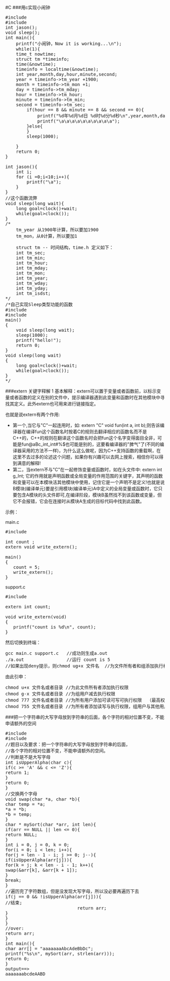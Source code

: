 #C
###用c实现小闹钟
<pre>
#include <stdio.h>
#include <time.h>
int jason();
void sleep(); 
int main(){
	printf("小闹钟，Now it is working...\n");
	while(1){
	time_t nowtime;
	struct tm *timeinfo;
	time(&nowtime);
	timeinfo = localtime(&nowtime);
	int year,month,day,hour,minute,second;
	year = timeinfo->tm_year +1900;
	month = timeinfo->tm_mon +1;
	day = timeinfo->tm_mday;
	hour = timeinfo->tm_hour;
	minute = timeinfo->tm_min;
	second = timeinfo->tm_sec;
		if(hour == 8 && minute == 8 && second == 0){
			printf("%d年%d月%d日 %d时%d分%d秒\n",year,month,day,hour,minute,second);
			printf("\a\a\a\a\a\a\a\a\a\a");		 			
		}else{			
		}
		sleep(1000);
			
	}
	return 0;
}

int jason(){
	int i;
	for (i =0;i<10;i++){
		printf("\a");
	}
} 
//这个函数流弊 
void sleep(long wait){
	long goal=clock()+wait;
	while(goal>clock());
}
/*
	tm_year 从1900年计算，所以要加1900
    tm_mon，从0计算，所以要加1
    
    struct tm -- 时间结构，time.h 定义如下： 
	int tm_sec; 
	int tm_min; 
	int tm_hour; 
	int tm_mday; 
	int tm_mon; 
	int tm_year; 
	int tm_wday; 
	int tm_yday; 
	int tm_isdst; 
*/
/*自己实现Sleep类型功能的函数 
#include<stdio.h>
#include<time.h>
main()
{
    void sleep(long wait);       
    sleep(1000);
    printf("hello!");
    return 0;
}
void sleep(long wait)
{
	long goal=clock()+wait;
	while(goal>clock());
}
*/
</pre>
###extern 关键字释解
1 基本解释：extern可以置于变量或者函数前，以标示变量或者函数的定义在别的文件中，提示编译器遇到此变量和函数时在其他模块中寻找其定义。此外extern也可用来进行链接指定。

也就是说extern有两个作用:

- 第一个,当它与"C"一起连用时，如: extern "C" void fun(int a, int b);则告诉编译器在编译fun这个函数名时按着C的规则去翻译相应的函数名而不是C++的，C++的规则在翻译这个函数名时会把fun这个名字变得面目全非，可能是fun@aBc_int_int#%$也可能是别的，这要看编译器的"脾气"了(不同的编译器采用的方法不一样)，为什么这么做呢，因为C++支持函数的重载啊，在这里不去过多的论述这个问题，如果你有兴趣可以去网上搜索，相信你可以得到满意的解释!
- 第二，当extern不与"C"在一起修饰变量或函数时，如在头文件中: extern int g_Int; 它的作用就是声明函数或全局变量的作用范围的关键字，其声明的函数和变量可以在本模块活其他模块中使用，记住它是一个声明不是定义!也就是说B模块(编译单元)要是引用模块(编译单元)A中定义的全局变量或函数时，它只要包含A模块的头文件即可,在编译阶段，模块B虽然找不到该函数或变量，但它不会报错，它会在连接时从模块A生成的目标代码中找到此函数。

示例：

main.c 
<pre>
#include <stdio.h>
 
int count ;
extern void write_extern();
 
main()
{
   count = 5;
   write_extern();
}
</pre>
support.c
<pre>
#include <stdio.h>
 
extern int count;
 
void write_extern(void)
{
   printf("count is %d\n", count);
}
</pre>
然后切换到终端：
<pre>
gcc main.c support.c   //成功则生成a.out
./a.out                //运行 count is 5
//如果出现deny提示，则chmod ug+x 文件名  //为文件所有者和组添加执行权限
</pre>
由此引申：
<pre>
chmod u+x 文件名或者目录 //为此文件所有者添加执行权限
chmod g-x 文件名或者目录 //为组用户减去执行权限
chmod 777 文件名或者目录 //为所有用户添加可读可写可执行权限  （最高权限）
chmod 755 文件名或者目录 //为所有者添加读写与执行权限，组用户与其他用户添加读与执行权限
</pre>
###把一个字符串的大写字母放到字符串的后面，各个字符的相对位置不变，不能申请额外的空间
<pre>
#include <stdio.h>  
#include <string.h>  
//题目以及要求：把一个字符串的大写字母放到字符串的后面，  
//各个字符的相对位置不变，不能申请额外的空间。   
//判断是不是大写字母   
int isUpperAlpha(char c){  
if(c >= 'A' && c <= 'Z'){  
return 1;  
}  
return 0;   
}  
//交换两个字母   
void swap(char *a, char *b){  
char temp = *a;  
*a = *b;  
*b = temp;  
}   
char * mySort(char *arr, int len){  
if(arr == NULL || len <= 0){  
return NULL;  
}  
int i = 0, j = 0, k = 0;  
for(i = 0; i < len; i++){  
for(j = len - 1 - i; j >= 0; j--){  
if(isUpperAlpha(arr[j])){  
for(k = j; k < len - i - 1; k++){  
swap(&arr[k], &arr[k + 1]);  
}  
break;  
}  
//遍历完了字符数组，但是没发现大写字母，所以没必要再遍历下去  
if(j == 0 && !isUpperAlpha(arr[j])){  
//结束;  
                           return arr;  
}  
}  
}  
//over:   
return arr;  
}  
int main(){  
char arr[] = "aaaaaaaAbcAdeBbDc";  
printf("%s\n", mySort(arr, strlen(arr)));  
return 0;  
} 
output==>
aaaaaaabcdeAABD
</pre>